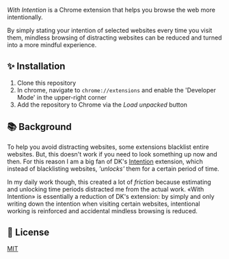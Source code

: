 _With Intention_ is a Chrome extension that helps you browse the web more intentionally.

By simply stating your intention of selected websites every time you visit them, mindless browsing of distracting websites can be reduced and turned into a more mindful experience.

## ✨ Installation

1. Clone this repository
1. In chrome, navigate to `chrome://extensions` and enable the 'Developer Mode' in the upper-right corner
1. Add the repository to Chrome via the _Load unpacked_ button

## 📚 Background

To help you avoid distracting websites, some extensions blacklist entire websites. But, this doesn't work if you need to look something up now and then. For this reason I am a big fan of DK's [Intention](https://chrome.google.com/webstore/detail/intention-stop-mindless-b/dladanhaondcgpahgiflodhckhoeohoe) extension, which instead of blacklisting websites, _'unlocks'_ them for a certain period of time.

In my daily work though, this created a lot of _friction_ because estimating and unlocking time periods distracted me from the actual work.
«With Intention» is essentially a reduction of DK's extension: by simply and only writing down the intention when visiting certain websites, intentional working is reinforced and accidental mindless browsing is reduced.

## 📝 License

[MIT](LICENSE)
